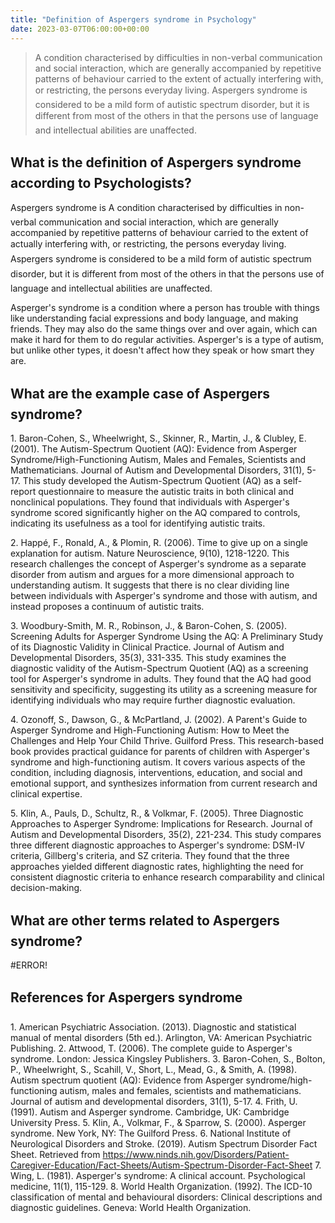 ```yaml
---
title: "Definition of Aspergers syndrome in Psychology"
date: 2023-03-07T06:00:00+00:00
---
```


> A condition characterised by difficulties in non-verbal communication and social interaction, which are generally accompanied by repetitive patterns of behaviour carried to the extent of actually interfering with, or restricting, the persons everyday living. Aspergers syndrome is considered to be a mild form of autistic spectrum disorder, but it is different from most of the others in that the persons use of language and intellectual abilities are unaffected.

## What is the definition of Aspergers syndrome according to Psychologists?

Aspergers syndrome is A condition characterised by difficulties in non-verbal communication and social interaction, which are generally accompanied by repetitive patterns of behaviour carried to the extent of actually interfering with, or restricting, the persons everyday living. Aspergers syndrome is considered to be a mild form of autistic spectrum disorder, but it is different from most of the others in that the persons use of language and intellectual abilities are unaffected.

Asperger's syndrome is a condition where a person has trouble with things like understanding facial expressions and body language, and making friends. They may also do the same things over and over again, which can make it hard for them to do regular activities. Asperger's is a type of autism, but unlike other types, it doesn't affect how they speak or how smart they are.



## What are the example case of Aspergers syndrome?

1\. Baron-Cohen, S., Wheelwright, S., Skinner, R., Martin, J., & Clubley, E. (2001). The Autism-Spectrum Quotient (AQ): Evidence from Asperger Syndrome/High-Functioning Autism, Males and Females, Scientists and Mathematicians. Journal of Autism and Developmental Disorders, 31(1), 5-17. This study developed the Autism-Spectrum Quotient (AQ) as a self-report questionnaire to measure the autistic traits in both clinical and nonclinical populations. They found that individuals with Asperger's syndrome scored significantly higher on the AQ compared to controls, indicating its usefulness as a tool for identifying autistic traits.

2\. Happé, F., Ronald, A., & Plomin, R. (2006). Time to give up on a single explanation for autism. Nature Neuroscience, 9(10), 1218-1220. This research challenges the concept of Asperger's syndrome as a separate disorder from autism and argues for a more dimensional approach to understanding autism. It suggests that there is no clear dividing line between individuals with Asperger's syndrome and those with autism, and instead proposes a continuum of autistic traits.

3\. Woodbury-Smith, M. R., Robinson, J., & Baron-Cohen, S. (2005). Screening Adults for Asperger Syndrome Using the AQ: A Preliminary Study of its Diagnostic Validity in Clinical Practice. Journal of Autism and Developmental Disorders, 35(3), 331-335. This study examines the diagnostic validity of the Autism-Spectrum Quotient (AQ) as a screening tool for Asperger's syndrome in adults. They found that the AQ had good sensitivity and specificity, suggesting its utility as a screening measure for identifying individuals who may require further diagnostic evaluation.

4\. Ozonoff, S., Dawson, G., & McPartland, J. (2002). A Parent's Guide to Asperger Syndrome and High-Functioning Autism: How to Meet the Challenges and Help Your Child Thrive. Guilford Press. This research-based book provides practical guidance for parents of children with Asperger's syndrome and high-functioning autism. It covers various aspects of the condition, including diagnosis, interventions, education, and social and emotional support, and synthesizes information from current research and clinical expertise.

5\. Klin, A., Pauls, D., Schultz, R., & Volkmar, F. (2005). Three Diagnostic Approaches to Asperger Syndrome: Implications for Research. Journal of Autism and Developmental Disorders, 35(2), 221-234. This study compares three different diagnostic approaches to Asperger's syndrome: DSM-IV criteria, Gillberg's criteria, and SZ criteria. They found that the three approaches yielded different diagnostic rates, highlighting the need for consistent diagnostic criteria to enhance research comparability and clinical decision-making.



## What are other terms related to Aspergers syndrome?

#ERROR!



## References for Aspergers syndrome

1\. American Psychiatric Association. (2013). Diagnostic and statistical manual of mental disorders (5th ed.). Arlington, VA: American Psychiatric Publishing. 2. Attwood, T. (2006). The complete guide to Asperger's syndrome. London: Jessica Kingsley Publishers. 3. Baron-Cohen, S., Bolton, P., Wheelwright, S., Scahill, V., Short, L., Mead, G., & Smith, A. (1998). Autism spectrum quotient (AQ): Evidence from Asperger syndrome/high-functioning autism, males and females, scientists and mathematicians. Journal of autism and developmental disorders, 31(1), 5-17. 4. Frith, U. (1991). Autism and Asperger syndrome. Cambridge, UK: Cambridge University Press. 5. Klin, A., Volkmar, F., & Sparrow, S. (2000). Asperger syndrome. New York, NY: The Guilford Press. 6. National Institute of Neurological Disorders and Stroke. (2019). Autism Spectrum Disorder Fact Sheet. Retrieved from https://www.ninds.nih.gov/Disorders/Patient-Caregiver-Education/Fact-Sheets/Autism-Spectrum-Disorder-Fact-Sheet 7. Wing, L. (1981). Asperger's syndrome: A clinical account. Psychological medicine, 11(1), 115-129. 8. World Health Organization. (1992). The ICD-10 classification of mental and behavioural disorders: Clinical descriptions and diagnostic guidelines. Geneva: World Health Organization.
